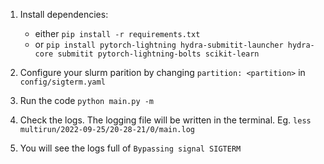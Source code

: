 1. Install dependencies:
    - either `pip install -r requirements.txt`
    - or `pip install pytorch-lightning hydra-submitit-launcher hydra-core submitit pytorch-lightning-bolts scikit-learn` 

2. Configure your slurm parition by changing `partition: <partition>` in `config/sigterm.yaml` 

3. Run the code `python main.py -m`

4. Check the logs. The logging file will be written in the terminal. Eg. `less multirun/2022-09-25/20-28-21/0/main.log`

5. You will see the logs full of `Bypassing signal SIGTERM`

